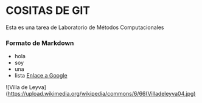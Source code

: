 # COSITAS DE GIT
Esta es una tarea de Laboratorio de Métodos Computacionales

### Formato de Markdown

* hola
* soy 
* una
* lista
[Enlace a Google](https://www.google.com)

![Villa de Leyva](https://upload.wikimedia.org/wikipedia/commons/6/66(Villadeleyva04.jpg)
